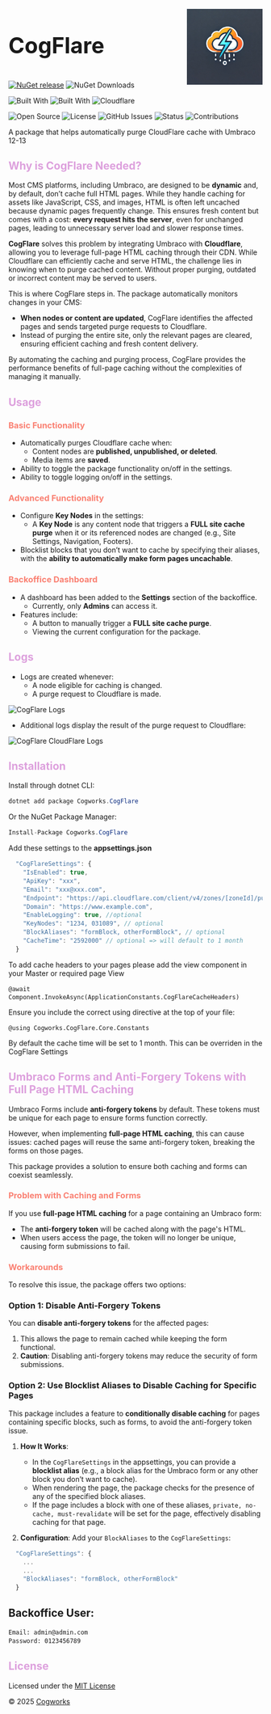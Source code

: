 <img src="cogflare.png" 
     alt="Cogworks.CogFlare" 
     style="float:right;height:150px;width:150px" />

<h3 style="font-size:2.7rem;color:#ff">CogFlare</h3>

[![NuGet release](https://img.shields.io/nuget/v/Cogworks.CogFlare.svg)](https://www.nuget.org/packages/Cogworks.CogFlare/)
![NuGet Downloads](https://img.shields.io/nuget/dt/Cogworks.CogFlare)

![Built With](https://img.shields.io/badge/Built%20With-.NET%207.0-blue)
![Built With](https://img.shields.io/badge/Built%20With-Angular-DD0031?logo=angular&logoColor=white)
![Cloudflare](https://img.shields.io/badge/Cache%20Provider-Cloudflare-F38020?logo=cloudflare&logoColor=white)

![Open Source](https://img.shields.io/badge/Open%20Source-❤-brightgreen)
![License](https://img.shields.io/github/license/thecogworks/Cogworks.CogFlare)
![GitHub Issues](https://img.shields.io/github/issues/thecogworks/Cogworks.CogFlare)
![Status](https://img.shields.io/badge/Status-Stable-success)
![Contributions](https://img.shields.io/badge/Contributions-Welcome-brightgreen?logo=github)


A package that helps automatically purge CloudFlare cache with Umbraco 12-13

<h2 style="color:plum">Why is CogFlare Needed?</h2>

Most CMS platforms, including Umbraco, are designed to be **dynamic** and, by default, don’t cache full HTML pages. While they handle caching for assets like JavaScript, CSS, and images, HTML is often left uncached because dynamic pages frequently change. This ensures fresh content but comes with a cost: **every request hits the server**, even for unchanged pages, leading to unnecessary server load and slower response times.

**CogFlare** solves this problem by integrating Umbraco with **Cloudflare**, allowing you to leverage full-page HTML caching through their CDN. While Cloudflare can efficiently cache and serve HTML, the challenge lies in knowing when to purge cached content. Without proper purging, outdated or incorrect content may be served to users.

This is where CogFlare steps in. The package automatically monitors changes in your CMS:
- **When nodes or content are updated**, CogFlare identifies the affected pages and sends targeted purge requests to Cloudflare.
- Instead of purging the entire site, only the relevant pages are cleared, ensuring efficient caching and fresh content delivery.

By automating the caching and purging process, CogFlare provides the performance benefits of full-page caching without the complexities of managing it manually.

<h2 style="color:plum">Usage</h2>

<h3 style="color:salmon">Basic Functionality</h2>

- Automatically purges Cloudflare cache when:
  - Content nodes are **published, unpublished, or deleted**.
  - Media items are **saved**.
- Ability to toggle the package functionality on/off in the settings.
- Ability to toggle logging on/off in the settings.

<h3 style="color:salmon">Advanced Functionality</h2>

- Configure **Key Nodes** in the settings:
  - A **Key Node** is any content node that triggers a **FULL site cache purge** when it or its referenced nodes are changed (e.g., Site Settings, Navigation, Footers).
- Blocklist blocks that you don’t want to cache by specifying their aliases, with the **ability to automatically make form pages uncachable**.

<h3 style="color:salmon">Backoffice Dashboard</h2>

- A dashboard has been added to the **Settings** section of the backoffice.
  - Currently, only **Admins** can access it.
- Features include:
  - A button to manually trigger a **FULL site cache purge**.
  - Viewing the current configuration for the package.

<h2 style="color:plum">Logs</h2>

- Logs are created whenever:
  - A node eligible for caching is changed.
  - A purge request to Cloudflare is made.

![CogFlare Logs](images/cogflare-logs-1.png)

- Additional logs display the result of the purge request to Cloudflare:

![CogFlare CloudFlare Logs](images/cogflare-logs-2.png)

<h2 style="color:plum">Installation</h2>

Install through dotnet CLI:
```c#
dotnet add package Cogworks.CogFlare
```

Or the NuGet Package Manager:
```c#
Install-Package Cogworks.CogFlare
```

Add these settings to the **appsettings.json**
```js
  "CogFlareSettings": {
    "IsEnabled": true,
    "ApiKey": "xxx",
    "Email": "xxx@xxx.com",
    "Endpoint": "https://api.cloudflare.com/client/v4/zones/[zoneId]/purge_cache",
    "Domain": "https://www.example.com",
    "EnableLogging": true, //optional
    "KeyNodes": "1234, 031089", // optional
    "BlockAliases": "formBlock, otherFormBlock", // optional
    "CacheTime": "2592000" // optional => will default to 1 month
  }
```

To add cache headers to your pages please add the view component in your Master or required page View
```razor
@await Component.InvokeAsync(ApplicationConstants.CogFlareCacheHeaders)
```

Ensure you include the correct using directive at the top of your file:
```razor
@using Cogworks.CogFlare.Core.Constants
```

By default the cache time will be set to 1 month. This can be overriden in the CogFlare Settings

<h2 style="color:plum">Umbraco Forms and Anti-Forgery Tokens with Full Page HTML Caching</h2>

Umbraco Forms include **anti-forgery tokens** by default. These tokens must be unique for each page to ensure forms function correctly. 

However, when implementing **full-page HTML caching**, this can cause issues: cached pages will reuse the same anti-forgery token, breaking the forms on those pages.

This package provides a solution to ensure both caching and forms can coexist seamlessly.

<h3 style="color:salmon">Problem with Caching and Forms</h3>

If you use **full-page HTML caching** for a page containing an Umbraco form:
- The **anti-forgery token** will be cached along with the page's HTML.
- When users access the page, the token will no longer be unique, causing form submissions to fail.

<h3 style="color:salmon">Workarounds</h3>

To resolve this issue, the package offers two options:

### **Option 1: Disable Anti-Forgery Tokens**
You can **disable anti-forgery tokens** for the affected pages:
1. This allows the page to remain cached while keeping the form functional.
2. **Caution**: Disabling anti-forgery tokens may reduce the security of form submissions.

### **Option 2: Use Blocklist Aliases to Disable Caching for Specific Pages**
This package includes a feature to **conditionally disable caching** for pages containing specific blocks, such as forms, to avoid the anti-forgery token issue.

1. **How It Works**:
   - In the `CogFlareSettings` in the appsettings, you can provide a **blocklist alias** (e.g., a block alias for the Umbraco form or any other block you don’t want to cache).
   - When rendering the page, the package checks for the presence of any of the specified block aliases.
   - If the page includes a block with one of these aliases, `private, no-cache, must-revalidate` will be set for the page, effectively disabling caching for that page.

2. **Configuration**:
   Add your `BlockAliases` to the `CogFlareSettings`:
```js
  "CogFlareSettings": {
    ...
    ...
    "BlockAliases": "formBlock, otherFormBlock"
  }
```


## Backoffice User:

```sh
Email: admin@admin.com
Password: 0123456789
```

<h2 style="color:plum">License</h2>

Licensed under the [MIT License](LICENSE.md)

&copy; 2025 [Cogworks](https://www.wearecogworks.com/)